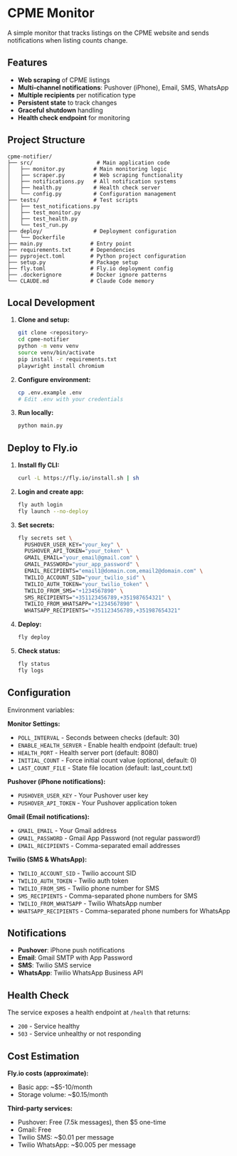 # CPME Monitor

A simple monitor that tracks listings on the CPME website and sends notifications when listing counts change.

## Features

- **Web scraping** of CPME listings
- **Multi-channel notifications**: Pushover (iPhone), Email, SMS, WhatsApp
- **Multiple recipients** per notification type
- **Persistent state** to track changes
- **Graceful shutdown** handling
- **Health check endpoint** for monitoring

## Project Structure

```
cpme-notifier/
├── src/                    # Main application code
│   ├── monitor.py         # Main monitoring logic
│   ├── scraper.py         # Web scraping functionality
│   ├── notifications.py   # All notification systems
│   ├── health.py          # Health check server
│   └── config.py          # Configuration management
├── tests/                 # Test scripts
│   ├── test_notifications.py
│   ├── test_monitor.py
│   ├── test_health.py
│   └── test_run.py
├── deploy/                # Deployment configuration
│   └── Dockerfile
├── main.py               # Entry point
├── requirements.txt      # Dependencies
├── pyproject.toml        # Python project configuration
├── setup.py              # Package setup
├── fly.toml              # Fly.io deployment config
├── .dockerignore         # Docker ignore patterns
└── CLAUDE.md             # Claude Code memory
```

## Local Development

1. **Clone and setup:**
   ```bash
   git clone <repository>
   cd cpme-notifier
   python -m venv venv
   source venv/bin/activate
   pip install -r requirements.txt
   playwright install chromium
   ```

2. **Configure environment:**
   ```bash
   cp .env.example .env
   # Edit .env with your credentials
   ```

3. **Run locally:**
   ```bash
   python main.py
   ```

## Deploy to Fly.io

1. **Install fly CLI:**
   ```bash
   curl -L https://fly.io/install.sh | sh
   ```

2. **Login and create app:**
   ```bash
   fly auth login
   fly launch --no-deploy
   ```

3. **Set secrets:**
   ```bash
   fly secrets set \
     PUSHOVER_USER_KEY="your_key" \
     PUSHOVER_API_TOKEN="your_token" \
     GMAIL_EMAIL="your_email@gmail.com" \
     GMAIL_PASSWORD="your_app_password" \
     EMAIL_RECIPIENTS="email1@domain.com,email2@domain.com" \
     TWILIO_ACCOUNT_SID="your_twilio_sid" \
     TWILIO_AUTH_TOKEN="your_twilio_token" \
     TWILIO_FROM_SMS="+1234567890" \
     SMS_RECIPIENTS="+351123456789,+351987654321" \
     TWILIO_FROM_WHATSAPP="+1234567890" \
     WHATSAPP_RECIPIENTS="+351123456789,+351987654321"
   ```

4. **Deploy:**
   ```bash
   fly deploy
   ```

5. **Check status:**
   ```bash
   fly status
   fly logs
   ```

## Configuration

Environment variables:

**Monitor Settings:**
- `POLL_INTERVAL` - Seconds between checks (default: 30)
- `ENABLE_HEALTH_SERVER` - Enable health endpoint (default: true)
- `HEALTH_PORT` - Health server port (default: 8080)
- `INITIAL_COUNT` - Force initial count value (optional, default: 0)
- `LAST_COUNT_FILE` - State file location (default: last_count.txt)

**Pushover (iPhone notifications):**
- `PUSHOVER_USER_KEY` - Your Pushover user key
- `PUSHOVER_API_TOKEN` - Your Pushover application token

**Gmail (Email notifications):**
- `GMAIL_EMAIL` - Your Gmail address
- `GMAIL_PASSWORD` - Gmail App Password (not regular password!)
- `EMAIL_RECIPIENTS` - Comma-separated email addresses

**Twilio (SMS & WhatsApp):**
- `TWILIO_ACCOUNT_SID` - Twilio account SID
- `TWILIO_AUTH_TOKEN` - Twilio auth token
- `TWILIO_FROM_SMS` - Twilio phone number for SMS
- `SMS_RECIPIENTS` - Comma-separated phone numbers for SMS
- `TWILIO_FROM_WHATSAPP` - Twilio WhatsApp number 
- `WHATSAPP_RECIPIENTS` - Comma-separated phone numbers for WhatsApp

## Notifications

- **Pushover**: iPhone push notifications
- **Email**: Gmail SMTP with App Password
- **SMS**: Twilio SMS service
- **WhatsApp**: Twilio WhatsApp Business API

## Health Check

The service exposes a health endpoint at `/health` that returns:
- `200` - Service healthy
- `503` - Service unhealthy or not responding

## Cost Estimation

**Fly.io costs (approximate):**
- Basic app: ~$5-10/month
- Storage volume: ~$0.15/month

**Third-party services:**
- Pushover: Free (7.5k messages), then $5 one-time
- Gmail: Free
- Twilio SMS: ~$0.01 per message
- Twilio WhatsApp: ~$0.005 per message